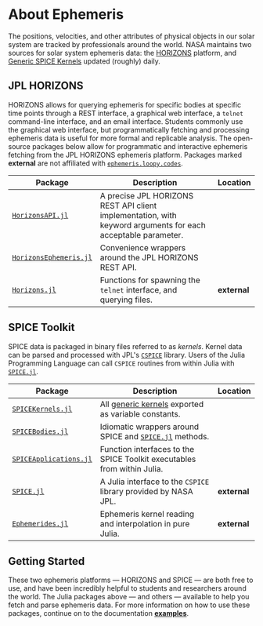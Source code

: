 # About Ephemeris

The positions, velocities, and other attributes of physical objects in our
solar system are tracked by professionals around the world. NASA maintains two
sources for solar system ephemeris data: the
[HORIZONS](https://ssd.jpl.nasa.gov/horizons/) platform, and
[Generic SPICE Kernels](https://naif.jpl.nasa.gov/pub/naif/generic_kernels/)
updated (roughly) daily.

## JPL HORIZONS

HORIZONS allows for querying ephemeris for specific bodies at specific time
points through a REST interface, a graphical web interface, a `telnet`
command-line interface, and an email interface. Students commonly use the
graphical web interface, but programmatically fetching and processing ephemeris
data is useful for more formal and replicable analysis. The open-source packages
below allow for programmatic and interactive ephemeris fetching from the
JPL HORIZONS ephemeris platform. Packages marked **external** are not affiliated
with [`ephemeris.loopy.codes`](index.md).

| Package                                                                  | Description                                                                                                  | Location     |
| ------------------------------------------------------------------------ | ------------------------------------------------------------------------------------------------------------ | ------------ |
| [`HorizonsAPI.jl`](https://github.com/JuliaAstro/HorizonsAPI.jl)             | A precise JPL HORIZONS REST API client implementation, with keyword arguments for each acceptable parameter. |              |
| [`HorizonsEphemeris.jl`](https://github.com/JuliaAstro/HorizonsEphemeris.jl) | Convenience wrappers around the JPL HORIZONS REST API.                                                       |              |
| [`Horizons.jl`](https://github.com/PerezHz/HORIZONS.jl)                  | Functions for spawning the `telnet` interface, and querying files.                                           | **external** |

## SPICE Toolkit

SPICE data is packaged in binary files referred to as
_kernels_. Kernel data can be parsed and processed with JPL's
[`CSPICE`](https://naif.jpl.nasa.gov/naif/toolkit.html) library. Users of the
Julia Programming Language can call `CSPICE` routines from within Julia with
[`SPICE.jl`](https://github.com/JuliaAstro/SPICE.jl).

| Package                                                                       | Description                                                                                             | Location     |
| ----------------------------------------------------------------------------- | ------------------------------------------------------------------------------------------------------- | ------------ |
| [`SPICEKernels.jl`](https://github.com/JuliaAstro/SPICEKernels.jl)                | All [generic kernels](https://naif.jpl.nasa.gov/naif/data_generic.html) exported as variable constants. |              |
| [`SPICEBodies.jl`](https://github.com/JuliaAstro/SPICEBodies.jl)                  | Idiomatic wrappers around SPICE and [`SPICE.jl`](https://github.com/JuliaAstro/SPICE.jl) methods.       |              |
| [`SPICEApplications.jl`](https://github.com/JuliaAstro/SPICEApplications.jl)      | Function interfaces to the SPICE Toolkit executables from within Julia.                                 |              |
| [`SPICE.jl`](https://github.com/JuliaAstro/SPICE.jl)                          | A Julia interface to the `CSPICE` library provided by NASA JPL.                                         | **external** |
| [`Ephemerides.jl`](https://github.com/JuliaSpaceMissionDesign/Ephemerides.jl) | Ephemeris kernel reading and interpolation in pure Julia.                                               | **external** |

## Getting Started

These two ephemeris platforms — HORIZONS and SPICE — are both free to use,
and have been incredibly helpful to students and researchers around the world.
The Julia packages above — and others — available to help you fetch and parse
ephemeris data. For more information on how to use these packages, continue on
to the documentation [**examples**](examples/index.md).
